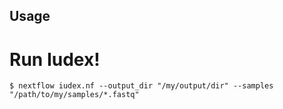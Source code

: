 Usage
------------

# Run Iudex!
```
$ nextflow iudex.nf --output_dir "/my/output/dir" --samples "/path/to/my/samples/*.fastq"
```